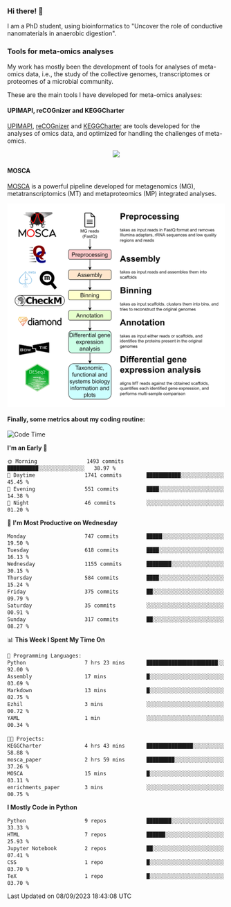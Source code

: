 ### Hi there! 👋

I am a PhD student, using bioinformatics to "Uncover the role of conductive nanomaterials in anaerobic digestion".

### Tools for meta-omics analyses

My work has mostly been the development of tools for analyses of meta-omics data, i.e., the study of the collective genomes, transcriptomes or proteomes of a microbial community.

These are the main tools I have developed for meta-omics analyses:

#### UPIMAPI, reCOGnizer and KEGGCharter

[UPIMAPI](https://github.com/iquasere/UPIMAPI), [reCOGnizer](https://github.com/iquasere/reCOGnizer) and [KEGGCharter](https://github.com/iquasere/KEGGCharter) are tools developed for the analyses of omics data, and optimized for handling the challenges of meta-omics.

<p align="center">
    <img src="assets/annotation_paper.png">
</p>

#### MOSCA

[MOSCA](https://github.com/iquasere/MOSCA) is a powerful pipeline developed for metagenomics (MG), metatranscriptomics (MT) and metaproteomics (MP) integrated analyses.

<p align="center">
    <img src="assets/mosca_workflow.png" align="center" width="700">
</p>


#### Finally, some metrics about my coding routine:

<!--START_SECTION:waka-->
![Code Time](http://img.shields.io/badge/Code%20Time-648%20hrs%2026%20mins-blue)

**I'm an Early 🐤** 

```text
🌞 Morning                1493 commits        ██████████░░░░░░░░░░░░░░░   38.97 % 
🌆 Daytime                1741 commits        ███████████░░░░░░░░░░░░░░   45.45 % 
🌃 Evening                551 commits         ████░░░░░░░░░░░░░░░░░░░░░   14.38 % 
🌙 Night                  46 commits          ░░░░░░░░░░░░░░░░░░░░░░░░░   01.20 % 
```
📅 **I'm Most Productive on Wednesday** 

```text
Monday                   747 commits         █████░░░░░░░░░░░░░░░░░░░░   19.50 % 
Tuesday                  618 commits         ████░░░░░░░░░░░░░░░░░░░░░   16.13 % 
Wednesday                1155 commits        ████████░░░░░░░░░░░░░░░░░   30.15 % 
Thursday                 584 commits         ████░░░░░░░░░░░░░░░░░░░░░   15.24 % 
Friday                   375 commits         ██░░░░░░░░░░░░░░░░░░░░░░░   09.79 % 
Saturday                 35 commits          ░░░░░░░░░░░░░░░░░░░░░░░░░   00.91 % 
Sunday                   317 commits         ██░░░░░░░░░░░░░░░░░░░░░░░   08.27 % 
```


📊 **This Week I Spent My Time On** 

```text
💬 Programming Languages: 
Python                   7 hrs 23 mins       ███████████████████████░░   92.00 % 
Assembly                 17 mins             █░░░░░░░░░░░░░░░░░░░░░░░░   03.69 % 
Markdown                 13 mins             █░░░░░░░░░░░░░░░░░░░░░░░░   02.75 % 
Ezhil                    3 mins              ░░░░░░░░░░░░░░░░░░░░░░░░░   00.72 % 
YAML                     1 min               ░░░░░░░░░░░░░░░░░░░░░░░░░   00.34 % 

🐱‍💻 Projects: 
KEGGCharter              4 hrs 43 mins       ███████████████░░░░░░░░░░   58.88 % 
mosca_paper              2 hrs 59 mins       █████████░░░░░░░░░░░░░░░░   37.26 % 
MOSCA                    15 mins             █░░░░░░░░░░░░░░░░░░░░░░░░   03.11 % 
enrichments_paper        3 mins              ░░░░░░░░░░░░░░░░░░░░░░░░░   00.75 % 
```

**I Mostly Code in Python** 

```text
Python                   9 repos             ████████░░░░░░░░░░░░░░░░░   33.33 % 
HTML                     7 repos             ██████░░░░░░░░░░░░░░░░░░░   25.93 % 
Jupyter Notebook         2 repos             ██░░░░░░░░░░░░░░░░░░░░░░░   07.41 % 
CSS                      1 repo              █░░░░░░░░░░░░░░░░░░░░░░░░   03.70 % 
TeX                      1 repo              █░░░░░░░░░░░░░░░░░░░░░░░░   03.70 % 
```




 Last Updated on 08/09/2023 18:43:08 UTC
<!--END_SECTION:waka-->
